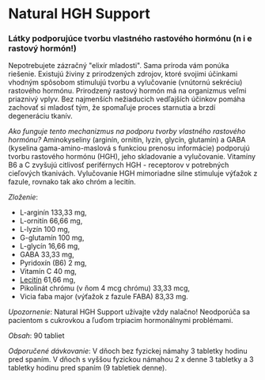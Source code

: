 Natural HGH Support
====================

### Látky podporujúce tvorbu vlastného rastového hormónu (n i e   rastový hormón!)

Nepotrebujete zázračný "elixír mladosti". Sama príroda vám ponúka riešenie.
Existujú živiny z prirodzených zdrojov, ktoré svojimi účinkami vhodným spôsobom
stimulujú tvorbu a vylučovanie (vnútornú sekréciu) rastového hormónu. Prirodzený
rastový hormón má na organizmus veľmi priaznivý vplyv. Bez najmenších
nežiaducich vedľajších účinkov pomáha zachovať si mladosť tým, že spomaľuje
proces starnutia a brzdí degeneráciu tkanív.

*Ako funguje tento mechanizmus na podporu tvorby vlastného rastového hormónu?*
Aminokyseliny (arginín, ornitín, lyzín, glycín, glutamín) a GABA (kyselina
gama-amino-maslová s funkciou prenosu informácie) podporujú tvorbu rastového
hormónu (HGH), jeho skladovanie a vylučovanie. Vitamíny B6 a C zvyšujú citlivosť
periférnych HGH - receptorov v potrebných cieľových tkanivách. Vylučovanie HGH
mimoriadne silne stimuluje výťažok z fazule, rovnako tak ako chróm a lecitín.

*Zloženie*:

* L-arginín 133,33 mg,
* L-ornitín 66,66 mg,
* L-lyzín 100 mg,
* G-glutamín 100 mg,
* L-glycín 16,66 mg,
* GABA 33,33 mg,
* Pyridoxín (B6) 2 mg,
* Vitamín C 40 mg,
* [Lecitín](../bylinky/soja-fazulova) 61,66 mg,
* Pikolinát chrómu (v ňom 4 mcg chrómu) 33,33 mcg,
* Vicia faba major (výťažok z fazule FABA) 83,33 mg.

*Upozornenie*: Natural HGH Support užívajte vždy nalačno! Neodporúča sa
pacientom s cukrovkou a ľuďom trpiacim hormonálnymi problémami.

*Obsah*: 90 tabliet

*Odporučené dávkovanie*: V dňoch bez fyzickej námahy 3 tabletky hodinu pred
spaním. V dňoch s vyššou fyzickou námahou 2 x denne 3 tabletky a 3 tabletky
hodinu pred spaním (9 tabletiek denne).
